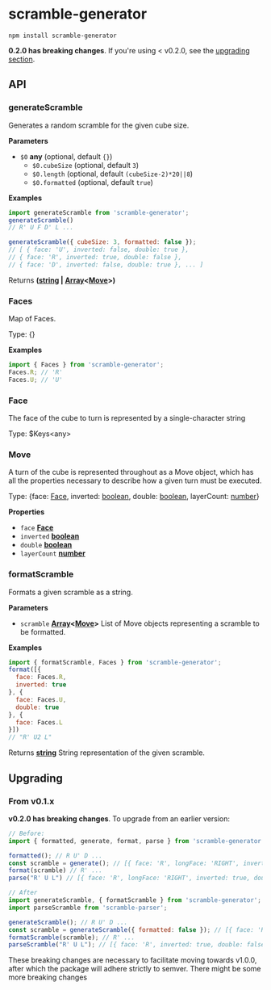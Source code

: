# scramble-generator

    npm install scramble-generator

**0.2.0 has breaking changes**. If you're using &lt; v0.2.0, see the [upgrading section](#upgrading).

## API

<!-- Generated by documentation.js. Update this documentation by updating the source code. -->

### generateScramble

Generates a random scramble for the given cube size.

**Parameters**

-   `$0` **any**  (optional, default `{}`)
    -   `$0.cubeSize`   (optional, default `3`)
    -   `$0.length`   (optional, default `(cubeSize-2)*20||8`)
    -   `$0.formatted`   (optional, default `true`)

**Examples**

```javascript
import generateScramble from 'scramble-generator';
generateScramble()
// R' U F D' L ...

generateScramble({ cubeSize: 3, formatted: false });
// [ { face: 'U', inverted: false, double: true },
// { face: 'R', inverted: true, double: false },
// { face: 'D', inverted: false, double: true }, ... ]
```

Returns **([string](https://developer.mozilla.org/en-US/docs/Web/JavaScript/Reference/Global_Objects/String) \| [Array](https://developer.mozilla.org/en-US/docs/Web/JavaScript/Reference/Global_Objects/Array)&lt;[Move](#move)>)**

### Faces

Map of Faces.

Type: {}

**Examples**

```javascript
import { Faces } from 'scramble-generator';
Faces.R; // 'R'
Faces.U; // 'U'
```

### Face

The face of the cube to turn is represented by a single-character string

Type: $Keys&lt;any>

### Move

A turn of the cube is represented throughout as a Move object, which has all the properties necessary to describe how a given turn must be executed.

Type: {face: [Face](#face), inverted: [boolean](https://developer.mozilla.org/en-US/docs/Web/JavaScript/Reference/Global_Objects/Boolean), double: [boolean](https://developer.mozilla.org/en-US/docs/Web/JavaScript/Reference/Global_Objects/Boolean), layerCount: [number](https://developer.mozilla.org/en-US/docs/Web/JavaScript/Reference/Global_Objects/Number)}

**Properties**

-   `face` **[Face](#face)**
-   `inverted` **[boolean](https://developer.mozilla.org/en-US/docs/Web/JavaScript/Reference/Global_Objects/Boolean)**
-   `double` **[boolean](https://developer.mozilla.org/en-US/docs/Web/JavaScript/Reference/Global_Objects/Boolean)**
-   `layerCount` **[number](https://developer.mozilla.org/en-US/docs/Web/JavaScript/Reference/Global_Objects/Number)**

### formatScramble

Formats a given scramble as a string.

**Parameters**

-   `scramble` **[Array](https://developer.mozilla.org/en-US/docs/Web/JavaScript/Reference/Global_Objects/Array)&lt;[Move](#move)>** List of Move objects representing a scramble to be formatted.

**Examples**

```javascript
import { formatScramble, Faces } from 'scramble-generator';
format([{
  face: Faces.R,
  inverted: true
}, {
  face: Faces.U,
  double: true
}, {
  face: Faces.L
}])
// "R' U2 L"
```

Returns **[string](https://developer.mozilla.org/en-US/docs/Web/JavaScript/Reference/Global_Objects/String)** String representation of the given scramble.

## Upgrading

### From v0.1.x

**v0.2.0 has breaking changes**. To upgrade from an earlier version:

```javascript
// Before:
import { formatted, generate, format, parse } from 'scramble-generator';

formatted(); // R U' D ...
const scramble = generate(); // [{ face: 'R', longFace: 'RIGHT', inverted: true, double: false }, ...]
format(scramble) // R' ...
parse("R' U L") // [{ face: 'R', longFace: 'RIGHT', inverted: true, double: false }, ...]

// After
import generateScramble, { formatScramble } from 'scramble-generator';
import parseScramble from 'scramble-parser';

generateScramble(); // R U' D ...
const scramble = generateScramble({ formatted: false }); // [{ face: 'R', inverted: true, double: false }, ...] (NB: `longFace` has been removed)
formatScramble(scramble); // R' ...
parseScramble("R' U L"); // [{ face: 'R', inverted: true, double: false }, ...] (NB: `longFace` has been removed)
```

These breaking changes are necessary to facilitate moving towards v1.0.0, after which the package will adhere strictly to semver. There might be some more breaking changes

